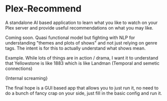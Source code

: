 # Plex-Recommend
A standalone AI based application to learn what you like to watch on your Plex server and provide useful recommendations on what you may like.


Coming soon. Quasi functional model but fighting with NLP for understanding "themes and plots of shows" and not just relying on genre tags. The intent is for this to actually understand what shows mean.

Example. While lots of things are in action / drama, I want it to understand that Yellowstone is like 1883 which is like Landman (Temporal and semetic connections)

{Internal screaming}

The final hope is a GUI based app that allows you to just run it, no need to do a bunch of fancy crap on your side, just fill in the basic config and run it.

